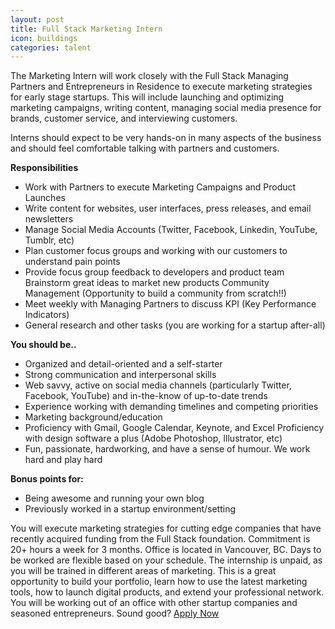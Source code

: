 ```yaml
---
layout: post
title: Full Stack Marketing Intern
icon: buildings
categories: talent
---
```


The Marketing Intern will work closely with the Full Stack Managing Partners and Entrepreneurs in Residence to execute marketing strategies for early stage startups. This will include launching and optimizing marketing campaigns, writing content, managing social media presence for brands, customer service, and interviewing customers.



Interns should expect to be very hands-on in many aspects of the business and should feel comfortable talking with partners and customers.

<b>Responsibilities</b>

* Work with Partners to execute Marketing Campaigns and Product Launches
* Write content for websites, user interfaces, press releases, and email newsletters
* Manage Social Media Accounts (Twitter, Facebook, Linkedin, YouTube, Tumblr, etc)
* Plan customer focus groups and working with our customers to understand pain points
* Provide focus group feedback to developers and product team Brainstorm great ideas to market new products Community Management (Opportunity to build a community from scratch!!)
* Meet weekly with Managing Partners to discuss KPI (Key Performance Indicators)
* General research and other tasks (you are working for a startup after-all)


<b>You should be..</b>

* Organized and detail-oriented and a self-starter
* Strong communication and interpersonal skills
* Web savvy, active on social media channels (particularly Twitter, Facebook, YouTube) and in-the-know of up-to-date trends
* Experience working with demanding timelines and competing priorities
* Marketing background/education
* Proficiency with Gmail, Google Calendar, Keynote, and Excel Proficiency with design software a plus (Adobe Photoshop, Illustrator, etc)
* Fun, passionate, hardworking, and have a sense of humour. We work hard and play hard

<b> Bonus points for: </b>
* Being awesome and running your own blog 
* Previously worked in a startup environment/setting

You will execute marketing strategies for cutting edge companies that have recently acquired funding from the Full Stack foundation. Commitment is 20+ hours a week for 3 months. Office is located in Vancouver, BC. Days to be worked are flexible based on your schedule. The internship is unpaid, as you will be trained in different areas of marketing. This is a great opportunity to build your portfolio, learn how to use the latest marketing tools, how to launch digital products, and extend your professional network. You will be working out of an office with other startup companies and seasoned entrepreneurs. Sound good? <a href="http://fullstack.wufoo.com/forms/m7x3q1/">Apply Now</a>



       
